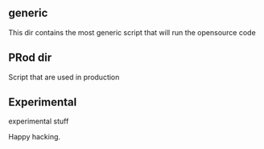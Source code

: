 ## generic

This dir contains the most generic script that will run the opensource code

## PRod dir

Script that are used in production

## Experimental
experimental stuff


Happy hacking. 
